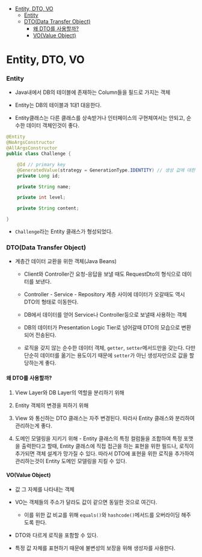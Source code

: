 - [Entity, DTO, VO](#entity-dto-vo)
    - [Entity](#entity)
    - [DTO(Data Transfer Object)](#dtodata-transfer-object)
      - [왜 DTO를 사용할까?](#왜-dto를-사용할까)
      - [VO(Value Object)](#vovalue-object)
# Entity, DTO, VO

### Entity

- Java내에서 DB의 테이블에 존재하는 Column들을 필드로 가지는 객체

- Entity는 DB의 테이블과 1대1 대응한다.

- Entity클래스는 다른 클래스를 상속받거나 인터페이스의 구현체여서는 안되고, 순수한 데이터 객체인것이 좋다.

```java
@Entity
@NoArgsConstructor
@AllArgsConstructor
public class Challenge {

    @Id // primary key
    @GeneratedValue(strategy = GenerationType.IDENTITY) // 생성 값에 대한 strategy 할당, 데이터가 생성될 수록 index 증가
    private Long id;

    private String name;

    private int level;

    private String content;

}
```

- `Challenge`라는 Entity 클래스가 형성되었다.

### DTO(Data Transfer Object)

- 계층간 데이터 교환을 위한 객체(Java Beans)
  
  - Client와 Controller간 요청-응답을 보낼 때도 RequestDto의 형식으로 데이터를 보낸다.
  
  - Controller - Service - Repository 계층 사이에 데이터가 오갈때도 역시 DTO의 형태로 이동한다.
  
  - DB에서 데이터를 얻어 Service나 Controller등으로 보낼때 사용하는 객체
  
  - DB의 데이터가 Presentation Logic Tier로 넘어갈때 DTO의 모습으로 변환되어 전송된다.
  
  - 로직을 갖지 않는 순수한 데이터 객체, `getter`, `setter`메서드만을 갖는다. 다만 단순히 데이터를 옮기는 용도이기 때문에 `setter`가 아닌 생성자만으로 값을 할당하는게 좋다.

#### 왜 DTO를 사용할까?

1. View Layer와 DB Layer의 역할을 분리하기 위해

2. Entity 객체의 변경을 피하기 위해

3. View 와 통신하는 DTO 클래스는 자주 변경된다. 따라사 Entity 클래스와 분리하여 관리하는게 좋다.

4. 도메인 모델링을 지키기 위해 - Entity 클래스의 특정 컬럼들을 조합하여 특정 포맷을 출력한다고 할때, Entity 클래스에 직접 접근을 하는 표현을 위한 필드나, 로직이 추가되면 객체 설계가 망가질 수 있다. 따라서 DTO에 표현을 위한 로직을 추가하여 관리하는것이 Entity 도메인 모델링을 지킬 수 있다.

#### VO(Value Object)

- 값 그 자체를 나타내는 객체

- VO는 객체들의 주소가 달라도 값이 같으면 동일한 것으로 여긴다.
  
  - 이를 위한 값 비교를 위해 `equals()`와 `hashcode()`메서드를 오버라이딩 해주도록 한다.

- DTO와 다르게 로직을 포함할 수 있다.

- 특정 값 자체를 표현하기 때문에 불변성의 보장을 위해 생성자를 사용한다.
